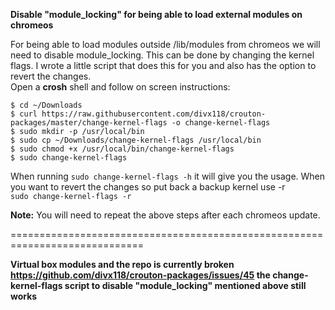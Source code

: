 **Disable "module_locking" for being able to load external modules on chromeos**

For being able to load modules outside /lib/modules from chromeos we will need to disable module_locking.
This can be done by changing the kernel flags. I wrote a little script that does this for you and also has the option to revert the changes.  
Open a **crosh** shell and follow on screen instructions:
```
$ cd ~/Downloads
$ curl https://raw.githubusercontent.com/divx118/crouton-packages/master/change-kernel-flags -o change-kernel-flags
$ sudo mkdir -p /usr/local/bin
$ sudo cp ~/Downloads/change-kernel-flags /usr/local/bin
$ sudo chmod +x /usr/local/bin/change-kernel-flags
$ sudo change-kernel-flags
```
When running `sudo change-kernel-flags -h` it will give you the usage. 
When you want to revert the changes so put back a backup kernel use -r  
`sudo change-kernel-flags -r`  

**Note:** You will need to repeat the above steps after each chromeos update.


=============================================================================

 
  
   
   



**Virtual box modules and the repo is currently broken https://github.com/divx118/crouton-packages/issues/45 the change-kernel-flags script to disable "module_locking" mentioned above still works**


